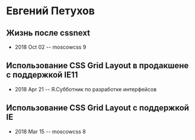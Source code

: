 # Евгений Петухов

## Жизнь после cssnext
- 2018 Oct 02 -- moscowcss 9    
## Использование CSS Grid Layout в продакшене с поддержкой IE11
- 2018 Apr 21 -- Я.Субботник по разработке интерфейсов    
## Использование CSS Grid Layout​ с поддержкой IE​
- 2018 Mar 15 -- moscowcss 8    
